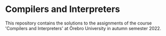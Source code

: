 # Compilers and Interpreters

This repository contains the solutions to the assignments of the course 'Compilers and Interpreters' at Örebro University in autumn semester 2022.
